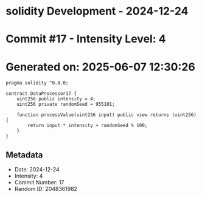 ﻿# solidity Development - 2024-12-24
# Commit #17 - Intensity Level: 4
# Generated on: 2025-06-07 12:30:26
```solidity
pragma solidity ^0.8.0;

contract DataProcessor17 {
    uint256 public intensity = 4;
    uint256 private randomSeed = 955101;

    function processValue(uint256 input) public view returns (uint256) {
        return input * intensity + randomSeed % 100;
    }
}
```
## Metadata
- Date: 2024-12-24
- Intensity: 4
- Commit Number: 17
- Random ID: 2048361982

